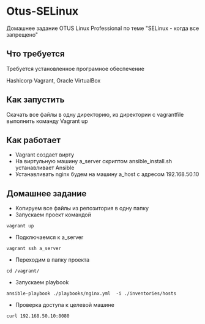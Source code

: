 # Otus-SELinux
Домашнее задание OTUS Linux Professional по теме "SELinux - когда все запрещено"

## Что требуется
Требуется установленное програмное обеспечение

Hashicorp Vagrant, Oracle VirtualBox

## Как запустить
Скачать все файлы в одну директорию, из директории с vagrantfile выполнить команду Vagrant up

## Как работает

* Vagrant создает вирту
* На виртульную машину a_server скриптом ansible_install.sh устанавливает Ansible
* Устанавливать nginx будем на машину a_host с адресом 192.168.50.10
 
## Домашнее задание
* Копируем все файлы из репозитория в одну папку
* Запускаем проект командой 
```
vagrant up
```
* Подключаемся к a_server
```
vagrant ssh a_server 
```
* Переходим в папку проекта
```
cd /vagrant/
```
* Запускаем playbook
```
ansible-playbook ./playbooks/nginx.yml  -i ./inventories/hosts
```
* Проверка доступа к целевой машине
```
curl 192.168.50.10:8080
```
